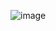 ![image](https://github.com/VanHoang110802/GiaiBai/assets/108053955/827d69f8-f8a6-44d4-9f37-345feb8fdabe)

